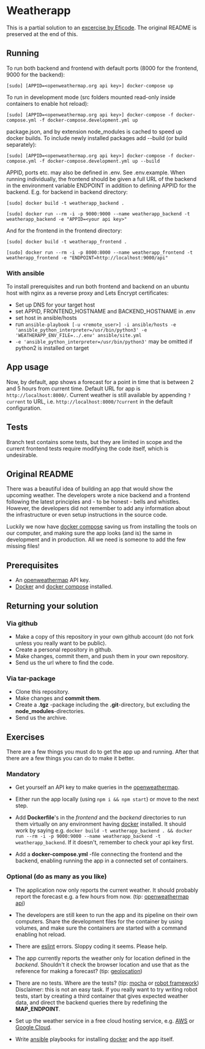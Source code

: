 # Weatherapp

This is a partial solution to an [excercise by Eficode](https://github.com/Eficode/weatherapp). The original README is preserved at the end of this.

## Running

To run both backend and frontend with default ports (8000 for the frontend, 9000 for the backend):

`[sudo] [APPID=<openweathermap.org api key>] docker-compose up`

To run in development mode (src folders mounted read-only inside containers to enable hot reload):

`[sudo] [APPID=<openweathermap.org api key>] docker-compose -f docker-compose.yml -f docker-compose.development.yml up`

package.json, and by extension node_modules is cached to speed up docker builds. To include newly installed packages add --build (or build separately):

`[sudo] [APPID=<openweathermap.org api key>] docker-compose -f docker-compose.yml -f docker-compose.development.yml up --build`

APPID, ports etc. may also be defined in .env. See .env.example.
When running individually, the frontend should be given a full URL of the backend in the environment variable ENDPOINT in addition to defining APPID for the backend. E.g. for backend in backend directory:

`[sudo] docker build -t weatherapp_backend .`

`[sudo] docker run --rm -i -p 9000:9000 --name weatherapp_backend -t weatherapp_backend -e "APPID=<your api key>"`

And for the frontend in the frontend directory:

`[sudo] docker build -t weatherapp_frontend .`

`[sudo] docker run --rm -i -p 8000:8000 --name weatherapp_frontend -t weatherapp_frontend -e "ENDPOINT=http://localhost:9000/api"`

### With ansible

To install prerequisites and run both frontend and backend on an ubuntu host with nginx as a reverse proxy and Lets Encrypt certificates:

* Set up DNS for your target host
* set APPID, FRONTEND_HOSTNAME and BACKEND_HOSTNAME in .env
* set host in ansible/hosts
* run `ansible-playbook [-u <remote_user>] -i ansible/hosts -e 'ansible_python_interpreter=/usr/bin/python3' -e 'WEATHERAPP_ENV_FILE=../.env' ansible/site.yml`
* `-e 'ansible_python_interpreter=/usr/bin/python3'` may be omitted if python2 is installed on target

## App usage

Now, by default, app shows a forecast for a point in time that is between 2 and 5 hours from current time. Default URL for app is `http://localhost:8000/`. Current weather is still available by appending `?current` to URL, i.e. `http://localhost:8000/?current` in the default configuration.

## Tests

Branch test contains some tests, but they are limited in scope and the current frontend tests require modifying the code itself, which is undesirable.

## Original README

There was a beautiful idea of building an app that would show the upcoming weather. The developers wrote a nice backend and a frontend following the latest principles and - to be honest - bells and whistles. However, the developers did not remember to add any information about the infrastructure or even setup instructions in the source code.

Luckily we now have [docker compose](https://docs.docker.com/compose/) saving us from installing the tools on our computer, and making sure the app looks (and is) the same in development and in production. All we need is someone to add the few missing files!

## Prerequisites

* An [openweathermap](http://openweathermap.org/) API key.
* [Docker](https://www.docker.com/) and [docker compose](https://docs.docker.com/compose/) installed.

## Returning your solution

### Via github

* Make a copy of this repository in your own github account (do not fork unless you really want to be public).
* Create a personal repository in github.
* Make changes, commit them, and push them in your own repository.
* Send us the url where to find the code.

### Via tar-package

* Clone this repository.
* Make changes and **commit them**.
* Create a **.tgz** -package including the **.git**-directory, but excluding the **node_modules**-directories.
* Send us the archive.

## Exercises

There are a few things you must do to get the app up and running. After that there are a few things you can do to make it better.

### Mandatory

* Get yourself an API key to make queries in the [openweathermap](http://openweathermap.org/).

* Either run the app locally (using `npm i && npm start`) or move to the next step.

* Add **Dockerfile**'s in the *frontend* and the *backend* directories to run them virtually on any environment having [docker](https://www.docker.com/) installed. It should work by saying e.g. `docker build -t weatherapp_backend . && docker run --rm -i -p 9000:9000 --name weatherapp_backend -t weatherapp_backend`. If it doesn't, remember to check your api key first.

* Add a **docker-compose.yml** -file connecting the frontend and the backend, enabling running the app in a connected set of containers.

### Optional (do as many as you like)

* The application now only reports the current weather. It should probably report the forecast e.g. a few hours from now. (tip: [openweathermap api](https://openweathermap.org/forecast5))

* The developers are still keen to run the app and its pipeline on their own computers. Share the development files for the container by using volumes, and make sure the containers are started with a command enabling hot reload.

* There are [eslint](http://eslint.org/) errors. Sloppy coding it seems. Please help.

* The app currently reports the weather only for location defined in the *backend*. Shouldn't it check the browser location and use that as the reference for making a forecast? (tip: [geolocation](https://developer.mozilla.org/en-US/docs/Web/API/Geolocation/Using_geolocation))

* There are no tests. Where are the tests? (tip: [mocha](https://mochajs.org/) or [robot framework](http://robotframework.org/)) Disclaimer: this is not an easy task. If you really want to try writing robot tests, start by creating a third container that gives expected weather data, and direct the backend queries there by redefining the **MAP_ENDPOINT**.

* Set up the weather service in a free cloud hosting service, e.g. [AWS](https://aws.amazon.com/free/) or [Google Cloud](https://cloud.google.com/free/).

* Write [ansible](http://docs.ansible.com/ansible/intro.html) playbooks for installing [docker](https://www.docker.com/) and the app itself.
